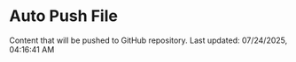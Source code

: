 # Auto Push File

Content that will be pushed to GitHub repository.
Last updated: 07/24/2025, 04:16:41 AM